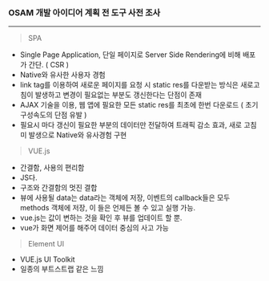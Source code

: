### OSAM 개발 아이디어 계획 전 도구 사전 조사
---
> SPA
- Single Page Application, 단일 페이지로 Server Side Rendering에 비해 배포가 간단. ( CSR )
- Native와 유사한 사용자 경험
- link tag를 이용하여 새로운 페이지를 요청 시 static res를 다운받는 방식은 새로고침이 발생하고 변경이 필요없는 부분도 갱신한다는 단점이 존재
- AJAX 기술을 이용, 웹 앱에 필요한 모든 static res를 최초에 한번 다운로드 ( 초기 구성속도의 단점 유발 )
- 필요시 마다 갱신이 필요한 부분의 데이터만 전달하여 트래픽 감소 효과, 새로 고침 미 발생으로 Native와 유사경험 구현

> VUE.js
- 간결함, 사용의 편리함
- JS다.
- 구조와 간결함의 멋진 결합
- 뷰에 사용될 data는 data라는 객체에 저장, 이벤트의 callback들은 모두 methods 객체에 저장, 이 들은 언제든 볼 수 있고 실행 가능.
- vue.js는 값이 변하는 것을 확인 후 뷰를 업데이트 할 뿐.
- vue가 화면 제어를 해주어 데이터 중심의 사고 가능

> Element UI
- VUE.js UI Toolkit
- 일종의 부트스트랩 같은 느낌
